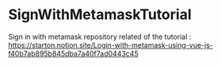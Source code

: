 # SignWithMetamaskTutorial
Sign in with metamask repository related of the tutorial : https://starton.notion.site/Login-with-metamask-using-vue-js-f40b7ab895b845dba7a40f7ad0443c45


